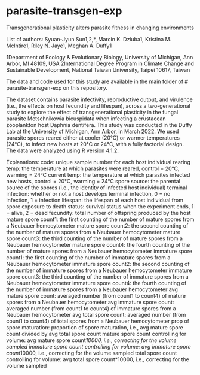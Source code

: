 # parasite-transgen-exp

Transgenerational plasticity alters parasite fitness in changing environments

List of authors:
Syuan-Jyun Sun1,2,*, Marcin K. Dziuba1, Kristina M. Mclntire1, Riley N. Jaye1, Meghan A. Duffy1

1Department of Ecology & Evolutionary Biology, University of Michigan, Ann Arbor, MI 48109, USA
2International Degree Program in Climate Change and Sustainable Development, National Taiwan University, Taipei 10617, Taiwan

The data and code used for this study are available in the main folder of # parasite-transgen-exp on this repository.

The dataset contains parasite infectivity, reproductive output, and virulence (i.e., the effects on host fecundity and lifespan), across a two-generational study to explore the effect of transgenerational plasticity in the fungal parasite Metschnikowia bicuspidata when infecting a crustacean zooplankton host Daphnia dentifera. This study was conducted in the Duffy Lab at the University of Michigan, Ann Arbor, in March 2022. We used parasite spores reared either at cooler (20°C) or warmer temperatures (24°C), to infect new hosts at 20°C or 24°C, with a fully factorial design. The data were analyzed using R version 4.1.2.

Explanations:
code: unique sample number for each host individual
rearing temp: the temperature at which parasites were reared, control = 20°C, warming = 24°C
current temp: the temperature at which parasites infected new hosts, control = 20°C, warming = 24°C
spore source: the parental source of the spores (i.e., the identity of infected host individual)
terminal infection: whether or not a host develops terminal infection, 0 = no infection, 1 = infection
lifespan: the lifespan of each host individual from spore exposure to death
status: survival status when the experiment ends, 1 = alive, 2 = dead
fecundity: total number of offspring produced by the host
mature spore count1: the first counting of the number of mature spores from a Neubauer hemocytometer
mature spore count2: the second counting of the number of mature spores from a Neubauer hemocytometer
mature spore count3: the third counting of the number of mature spores from a Neubauer hemocytometer
mature spore count4: the fourth counting of the number of mature spores from a Neubauer hemocytometer
immature spore count1: the first counting of the number of immature spores from a Neubauer hemocytometer
immature spore count2: the second counting of the number of immature spores from a Neubauer hemocytometer
immature spore count3: the third counting of the number of immature spores from a Neubauer hemocytometer
immature spore count4: the fourth counting of the number of immature spores from a Neubauer hemocytometer
avg mature spore count: averaged number (from count1 to count4) of mature spores from a Neubauer hemocytometer
avg immature spore count: averaged number (from count1 to count4) of immature spores from a Neubauer hemocytometer
avg total spore count: averaged number (from count1 to count4) of total spores from a Neubauer hemocytometer
prop of spore maturation: proportion of spore maturation, i.e., avg mature spore count divided by avg total spore count
mature spore count controlling for volume: avg mature spore count*10000, i.e., correcting for the volume sampled
immature spore count controlling for volume: avg immature spore count*10000, i.e., correcting for the volume sampled
total spore count controlling for volume: avg total spore count*10000, i.e., correcting for the volume sampled

